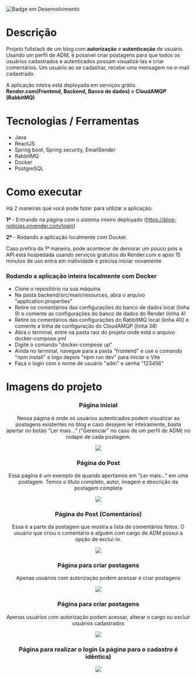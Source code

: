 ![Badge em Desenvolvimento](http://img.shields.io/static/v1?label=STATUS&message=EM%20DESENVOLVIMENTO&color=GREEN&style=for-the-badge)
# Descrição
Projeto fullstack de um blog com **autorização** e **autenticação** de usuário. Usando um perfil de ADM, é possível
criar postagens para que todos os usuários cadastrados e autenticados possam visualizá-las e criar comentários. Um usuário
ao se cadastrar, recebe uma mensagem no e-mail cadastrado.

A aplicação inteira está deployada em serviços grátis: **Render.com(Frontend, Backend, Banco de dados)** e **CloudAMQP (RabbitMQ)**

# Tecnologias / Ferramentas
- Java
- ReactJS
- Spring boot, Spring security, EmailSender
- RabbitMQ
- Docker
- PostgreSQL

# Como executar

Há 2 maneiras que você pode fazer para utilizar a aplicação:

**1ª** - Entrando na página com o sistema inteiro deployado
(https://blog-noticias.onrender.com/login)

**2ª** - Rodando a aplicação localmente com Docker.

Caso prefira da 1ª maneira, pode acontecer de demorar um pouco pois a API está hospedada usando serviços gratuitos
do Render.com e após 15 minutos de uso entra em inatividade e precisa iniciar novamente 

### Rodando a aplicação inteira localmente com Docker
- Clone o repositório na sua máquina
- Na pasta backend/src/main/resources, abra o arquivo "application.properties"
- Retire os comentários das configurações do banco de dados local (linha 9) e comente as configurações do banco de dados do Render (linha 4)
- Retire os comentários das configurações do RabbitMQ local (linha 40) e comente a linha de configuração do CloudAMQP (linha 38)
- Abra o terminal, entre na pasta raiz do projeto onde está o arquivo docker-compose.yml
- Digite o comando "docker-compose up"
- Ainda no terminal, navegue para a pasta "frontend" e use o comando "npm install" e logo depois "npm run dev" para iniciar o Vite
- Faça o login com o nome de usuário "adm" e senha "123456"

# Imagens do projeto

<div align="center">
  <h3 align="center">Página inicial</h3>
  <p>Nessa página é onde os usuários autenticados podem visualizar as postagens existentes no blog e caso desejem ler
        inteiramente, basta apertar no botão "Ler mais..." ("Gerenciar" no caso de um perfil de ADM) no rodapé de cada
        postagem.
  </p>
  <image src="https://github.com/GabeOP/blog-noticias/blob/main/imagens/paginicial.png?raw=true"/>
</div>

<div align="center">
  <h3 align="center">Página do Post</h3>
  <p>Essa página é um exemplo de quando apertamos em "Ler mais..." em uma postagem. Temos o título completo, autor, 
     imagem e descrição da postagem completa
  </p>
  <image src="https://github.com/GabeOP/blog-noticias/blob/main/imagens/post.png?raw=true"/>
</div>

<div align="center">
  <h3 align="center">Página do Post (Comentários)</h3>
  <p>Essa é a parte da postagem que mostra a lista de comentários feitos. O usuário que criou o comentário e alguém com
cargo de ADM possui a opção de excluí-lo.
  </p>
  <image src="https://github.com/GabeOP/blog-noticias/blob/main/imagens/comentarios.png?raw=true"/>
</div>

<div align="center">
  <h3 align="center"> Página para criar postagens</h3>
  <p>Apenas usuários com autorização podem acessar e criar postagens</p>
  <image  src="https://github.com/GabeOP/blog-noticias/blob/main/imagens/pagcriapost.png?raw=true"/>
</div>

<div align="center">
  <h3 align="center"> Página para criar postagens</h3>
  <p>Apenas usuários com autorização podem acessar, alterar o cargo ou excluir usuários cadastrados</p>
  <image  src="https://github.com/GabeOP/blog-noticias/blob/main/imagens/gerenciamentousuario.png?raw=true"/>
</div>

<div align="center">
  <h3 align="center"> Página para realizar o login (a página para o cadastro é idêntica) </h3>
  <image src="https://github.com/GabeOP/blog-noticias/blob/main/imagens/paglogin.png?raw=true"/>
</div>